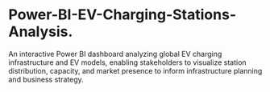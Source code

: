 # Power-BI-EV-Charging-Stations-Analysis.
An interactive Power BI dashboard analyzing global EV charging infrastructure and EV models, enabling stakeholders to visualize station distribution, capacity, and market presence to inform infrastructure planning and business strategy.
